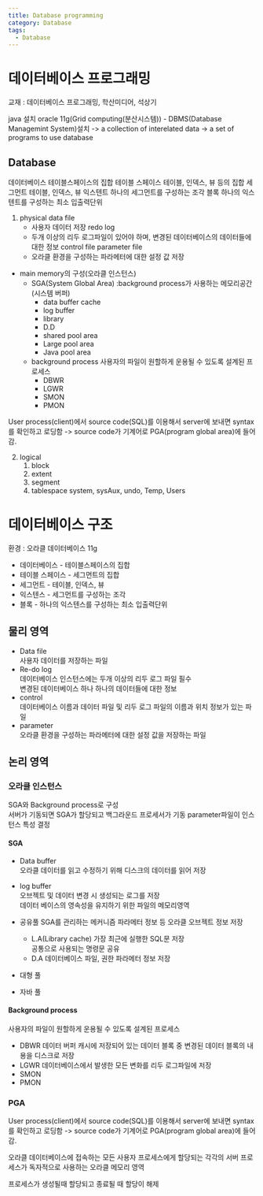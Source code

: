 ```yaml
---
title: Database programming
category: Database
tags:
  - Database
---
```


# 데이터베이스 프로그래밍

교재 : 데이터베이스 프로그래밍, 학산미디어, 석상기

java 설치
oracle 11g(Grid computing(분산시스템)) - DBMS(Database Managemint System)설치
-> a collection of interelated data
-> a set of programs to use database

## Database

데이터베이스
테이블스페이스의 집합
테이블 스페이스
테이블, 인덱스, 뷰 등의 집합
세그먼트
테이블, 인덱스, 뷰
익스텐트
하나의 세그먼트를 구성하는 조각
블록
하나의 익스텐트를 구성하는 최소 입출력단위

1. physical
    data file
    - 사용자 데이터 저장
    redo log
    - 두개 이상의 리두 로그파일이 있어야 하며, 변경된 데이터베이스의 데이터들에 대한 정보
    control file
    parameter file
    - 오라클 환경을 구성하는 파라메터에 대한 설정 값 저장

- main memory의 구성(오라클 인스턴스)
  - SGA(System Global Area) :background process가 사용하는 메모리공간(시스템 버퍼)
    - data buffer cache
    - log buffer
    - library
    - D.D
    - shared pool area
    - Large pool area
    - Java pool area
  - background process
  사용자의 파일이 원할하게 운용될 수 있도록 설계된 프로세스
    - DBWR
    - LGWR
    - SMON
    - PMON

User process(client)에서 source code(SQL)를 이용해서 server에 보내면 syntax를 확인하고 로딩함 -> source code가 기계어로 PGA(program global area)에 들어감.

2. logical
    1. block
    2. extent
    3. segment
    4. tablespace
        system, sysAux, undo, Temp, Users

# 데이터베이스 구조

환경 : 오라클 데이터베이스 11g

- 데이터베이스 - 테이블스페이스의 집합
- 테이블 스페이스 - 세그먼트의 집합
- 세그먼트 - 테이블, 인덱스, 뷰
- 익스텐스 - 세그먼트를 구성하는 조각
- 블록 - 하나의 익스텐스를 구성하는 최소 입출력단위

## 물리 영역

- Data file  
  사용자 데이터를 저장하는 파일
- Re-do log  
  데이터베이스 인스턴스에는 두개 이상의 리두 로그 파일 필수  
  변경된 데이터베이스 하나 하나의 데이터들에 대한 정보
- control  
  데이터베이스 이름과 데이터 파일 및 리두 로그 파일의 이름과 위치 정보가 있는 파일
- parameter  
  오라클 환경을 구성하는 파라메터에 대한 설정 값을 저장하는 파일

## 논리 영역

### 오라클 인스턴스

SGA와 Background process로 구성  
서버가 기동되면 SGA가 할당되고 백그라운드 프로세서가 기동
parameter파일이 인스턴스 특성 결정

#### SGA

- Data buffer  
  오라클 데이터를 읽고 수정하기 위해 디스크의 데이터를 읽어 저장

- log buffer  
  오브젝트 및 데이터 변경 시 생성되는 로그를 저장  
  데이터 베이스의 영속성을 유지하기 위한 파일의 메모리영역
- 공유풀
  SGA를 관리하는 메커니즘 파라메터 정보 등 오라클 오브젝트 정보 저장
  - L.A(Library cache)
    가장 최근에 실행한 SQL문 저장  
    공통으로 사용되는 명령문 공유
  - D.A
    데이터베이스 파일, 권한 파라메터 정보 저장
- 대형 풀
- 자바 풀

#### Background process

사용자의 파일이 원할하게 운용될 수 있도록 설계된 프로세스

- DBWR
  데이터 버퍼 캐시에 저장되어 있는 데이터 블록 중 변경된 데이터 블록의 내용을 디스크로 저장
- LGWR
  데이터베이스에서 발생한 모든 변화를 리두 로그파일에 저장
- SMON
- PMON

### PGA

User process(client)에서 source code(SQL)를 이용해서 server에 보내면 syntax를 확인하고 로딩함 -> source code가 기계어로 PGA(program global area)에 들어감.

오라클 데이터베이스에 접속하는 모든 사용자 프로세스에게 할당되는 각각의 서버 프로세스가 독자적으로 사용하는 오라클 메모리 영역

프로세스가 생성될때 할당되고 종료될 때 할당이 해제